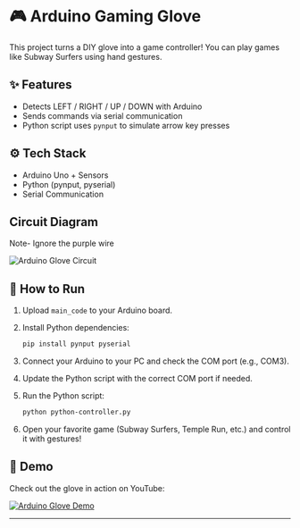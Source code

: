 # 🎮 Arduino Gaming Glove

This project turns a DIY glove into a game controller!
You can play games like Subway Surfers using hand gestures.

## ✨ Features

- Detects LEFT / RIGHT / UP / DOWN with Arduino
- Sends commands via serial communication
- Python script uses `pynput` to simulate arrow key presses

## ⚙️ Tech Stack

- Arduino Uno + Sensors
- Python (pynput, pyserial)
- Serial Communication

## Circuit Diagram

Note- Ignore the purple wire

![Arduino Glove Circuit](images/circuit.png)

## 🚀 How to Run

1. Upload `main_code` to your Arduino board.
2. Install Python dependencies:

   ```bash
   pip install pynput pyserial
   ```

3. Connect your Arduino to your PC and check the COM port (e.g., COM3).
4. Update the Python script with the correct COM port if needed.
5. Run the Python script:

   ```bash
   python python-controller.py
   ```

6. Open your favorite game (Subway Surfers, Temple Run, etc.) and control it with gestures!

## 📸 Demo

Check out the glove in action on YouTube:

[![Arduino Glove Demo](https://img.youtube.com/vi/6svY-ZWW7ZY/0.jpg)](https://www.youtube.com/watch?v=6svY-ZWW7ZY)

---
